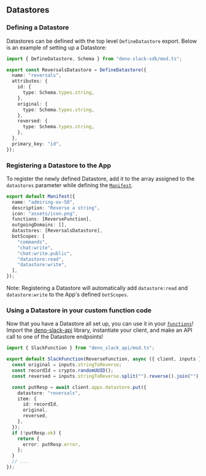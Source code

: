 ## Datastores

### Defining a Datastore

Datastores can be defined with the top level `DefineDatastore` export. Below is
an example of setting up a Datastore:

```ts
import { DefineDatastore, Schema } from "deno-slack-sdk/mod.ts";

export const ReversalsDatastore = DefineDatastore({
  name: "reversals",
  attributes: {
    id: {
      type: Schema.types.string,
    },
    original: {
      type: Schema.types.string,
    },
    reversed: {
      type: Schema.types.string,
    },
  },
  primary_key: "id",
});
```

### Registering a Datastore to the App

To register the newly defined Datastore, add it to the array assigned to the
`datastores` parameter while defining the [`Manifest`][manifest].

```ts
export default Manifest({
  name: "admiring-ox-50",
  description: "Reverse a string",
  icon: "assets/icon.png",
  functions: [ReverseFunction],
  outgoingDomains: [],
  datastores: [ReversalsDatastore],
  botScopes: [
    "commands",
    "chat:write",
    "chat:write.public",
    "datastore:read",
    "datastore:write",
  ],
});
```

Note: Registering a Datastore will automatically add `datastore:read` and
`datastore:write` to the App's defined `botScopes`.

### Using a Datastore in your custom function code

Now that you have a Datastore all set up, you can use it in your
[`functions`][functions]! Import the
[deno-slack-api](https://github.com/slackapi/deno-slack-api) library,
instantiate your client, and make an API call to one of the Datastore endpoints!

```ts
import { SlackFunction } from "deno_slack_api/mod.ts";

export default SlackFunction(ReverseFunction, async ({ client, inputs }) => {
  const original = inputs.stringToReverse;
  const recordId = crypto.randomUUID();
  const reversed = inputs.stringToReverse.split("").reverse().join("");

  const putResp = await client.apps.datastore.put({
    datastore: "reversals",
    item: {
      id: recordId,
      original,
      reversed,
    },
  });
  if (!putResp.ok) {
    return {
      error: putResp.error,
    };
  }
  // ...
});
```

[functions]: ./functions.md
[manifest]: ./manifest.md
